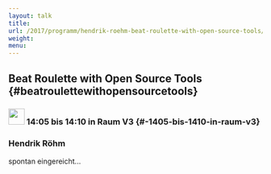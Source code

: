 ```yaml
---
layout: talk
title:
url: /2017/programm/hendrik-roehm-beat-roulette-with-open-source-tools/
weight:
menu:
---
```

## Beat Roulette with Open Source Tools {#beatroulettewithopensourcetools}

### <img height = "32" src="../../../images/lightning.svg"> 14:05 bis 14:10 in Raum V3 {#-1405-bis-1410-in-raum-v3}

### Hendrik Röhm

spontan eingereicht...
